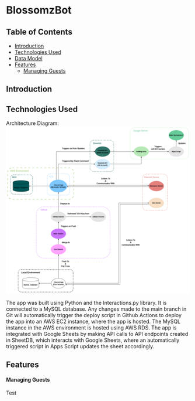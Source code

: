 # BlossomzBot

## Table of Contents
* [Introduction](#Introduction)
* [Technologies Used](#Technologies)
* [Data Model](#Data)
* [Features](#Features)
    * [Managing Guests](#Guests)

<a name="Introduction"></a>
## Introduction

<a name="Technologies"></a>
## Technologies Used
Architecture Diagram:
<img src="/documentation/Architecture Diagram.png" alt="Architecture Diagram" title="Architecture Diagram">

The app was built using Python and the Interactions.py library. It is connected to a MySQL database. Any changes made to the main branch in Git will automatically trigger the deploy script in Github Actions to deploy the app into an AWS EC2 instance, where the app is hosted. The MySQL instance in the AWS environment is hosted using AWS RDS. The app is integrated with Google Sheets by making API calls to API endpoints created in SheetDB, which interacts with Google Sheets, where an automatically triggered script in Apps Script updates the sheet accordingly.

<a name="Features"></a>
## Features

<a name="Guests"></a>
#### Managing Guests
Test
